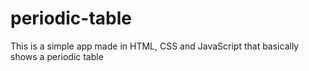 # periodic-table
This is a simple app made in HTML, CSS and JavaScript that basically shows a periodic table 
